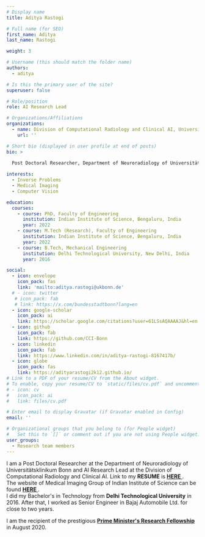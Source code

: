 ```yaml
---
# Display name
title: Aditya Rastogi

# Full name (for SEO)
first_name: Aditya
last_name: Rastogi

weight: 3

# Username (this should match the folder name)
authors:
  - aditya

# Is this the primary user of the site?
superuser: false

# Role/position
role: AI Research Lead

# Organizations/Affiliations
organizations:
  - name: Division of Computational Radiology and Clinical AI, Universitätsklinikum Bonn, Germany
    url: ''

# Short bio (displayed in user profile at end of posts)
bio: >
  
  Post Doctoral Researcher, Department of Neuroradiology of Universitätsklinikum Bonn and AI Research Lead at Division of Computational Radiology and Clinical AI. 

interests:
  - Inverse Problems
  - Medical Imaging
  - Computer Vision

education:
  courses:
    - course: PhD, Faculty of Engineering
      institution: Indian Institute of Science, Bengaluru, India
      year: 2022
    - course: M.Tech (Research), Faculty of Engineering
      institution: Indian Institute of Science, Bengaluru, India
      year: 2022
    - course: B.Tech, Mechanical Engineering
      institution: Delhi Technological University, New Delhi, India
      year: 2016

social:
  - icon: envelope
    icon_pack: fas
    link: 'mailto:aditya.rastogi@ukbonn.de'
  # - icon: twitter
   # icon_pack: fab
   # link: https://x.com/bundesstadtbonn?lang=en
  - icon: google-scholar
    icon_pack: ai
    link: https://scholar.google.com/citations?user=61LSsAQAAAAJ&hl=en
  - icon: github
    icon_pack: fab
    link: https://github.com/CCI-Bonn
  - icon: linkedin
    icon_pack: fab
    link: https://www.linkedin.com/in/aditya-rastogi-8167417b/
  - icon: globe
    icon_pack: fas
    link: https://adityarastogi2k12.github.io/
# Link to a PDF of your resume/CV from the About widget.
# To enable, copy your resume/CV to `static/files/cv.pdf` and uncomment the lines below.
# - icon: cv
#   icon_pack: ai
#   link: files/cv.pdf

# Enter email to display Gravatar (if Gravatar enabled in Config)
email: ''

# Organizational groups that you belong to (for People widget)
#   Set this to `[]` or comment out if you are not using People widget.
user_groups:
  - Research team members
---
```


I am a Post Doctoral Researcher at the Department of Neuroradiology of Universitätsklinikum Bonn and AI Research Lead at the Division of Computational Radiology and Clinical AI. Link to my <b>RESUME</b> is <a href="https://adityarastogi2k12.github.io/pdf/Aditya_Rastogi_Resume_July_2024.pdf" target="blank"> <b>HERE</b> </a>.  
  The website of Medical Imaging Group of Indian Institute of Science can be found <a href="http://cds.iisc.ac.in/faculty/yalavarthy/MIG/Links.html" target="blank"> <b>HERE</b> </a>.  
  I did my Bachelor's in Technology from <b>Delhi Technological University</b> in 2016. After that, I worked as Senior Engineer in Bajaj Automobile Ltd. for close to two years.  

  I am the recipient of the prestigious <a href="https://may2020.pmrf.in/" target="blank"> <b>Prime Minister's Research Fellowship</b> </a> in August 2020.
